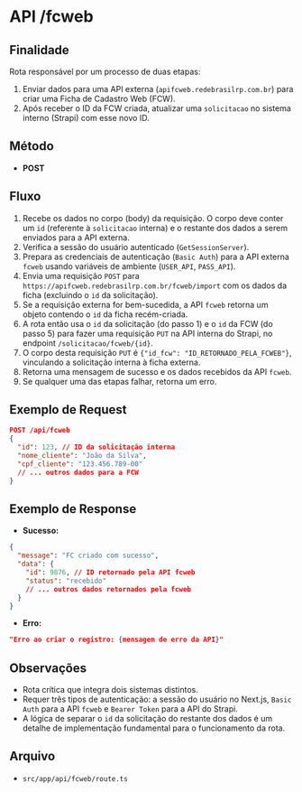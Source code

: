 # API /fcweb

## Finalidade
Rota responsável por um processo de duas etapas:
1.  Enviar dados para uma API externa (`apifcweb.redebrasilrp.com.br`) para criar uma Ficha de Cadastro Web (FCW).
2.  Após receber o ID da FCW criada, atualizar uma `solicitacao` no sistema interno (Strapi) com esse novo ID.

## Método
- **POST**

## Fluxo
1.  Recebe os dados no corpo (body) da requisição. O corpo deve conter um `id` (referente à `solicitacao` interna) e o restante dos dados a serem enviados para a API externa.
2.  Verifica a sessão do usuário autenticado (`GetSessionServer`).
3.  Prepara as credenciais de autenticação (`Basic Auth`) para a API externa `fcweb` usando variáveis de ambiente (`USER_API`, `PASS_API`).
4.  Envia uma requisição `POST` para `https://apifcweb.redebrasilrp.com.br/fcweb/import` com os dados da ficha (excluindo o `id` da solicitação).
5.  Se a requisição externa for bem-sucedida, a API `fcweb` retorna um objeto contendo o `id` da ficha recém-criada.
6.  A rota então usa o `id` da solicitação (do passo 1) e o `id` da FCW (do passo 5) para fazer uma requisição `PUT` na API interna do Strapi, no endpoint `/solicitacao/fcweb/{id}`.
7.  O corpo desta requisição `PUT` é `{"id_fcw": "ID_RETORNADO_PELA_FCWEB"}`, vinculando a solicitação interna à ficha externa.
8.  Retorna uma mensagem de sucesso e os dados recebidos da API `fcweb`.
9.  Se qualquer uma das etapas falhar, retorna um erro.

## Exemplo de Request
```json
POST /api/fcweb
{
  "id": 123, // ID da solicitação interna
  "nome_cliente": "João da Silva",
  "cpf_cliente": "123.456.789-00"
  // ... outros dados para a FCW
}
```

## Exemplo de Response
- **Sucesso:**
```json
{
  "message": "FC criado com sucesso",
  "data": {
    "id": 9876, // ID retornado pela API fcweb
    "status": "recebido"
    // ... outros dados retornados pela fcweb
  }
}
```
- **Erro:**
```json
"Erro ao criar o registro: {mensagem de erro da API}"
```

## Observações
- Rota crítica que integra dois sistemas distintos.
- Requer três tipos de autenticação: a sessão do usuário no Next.js, `Basic Auth` para a API `fcweb` e `Bearer Token` para a API do Strapi.
- A lógica de separar o `id` da solicitação do restante dos dados é um detalhe de implementação fundamental para o funcionamento da rota.

## Arquivo
- `src/app/api/fcweb/route.ts`

